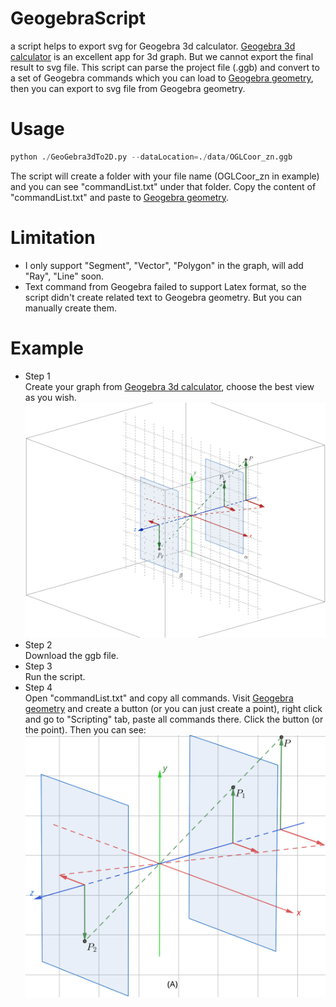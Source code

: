 # GeogebraScript

a script helps to export svg for Geogebra 3d calculator.
[Geogebra 3d calculator](https://www.geogebra.org/3d) is an excellent app for 3d graph. But we cannot export the final result to svg file. This script can parse the project file (.ggb) and convert to a set of Geogebra commands which you can load to [Geogebra geometry](https://www.geogebra.org/geometry), then you can export to svg file from Geogebra geometry.

# Usage
```python
python ./GeoGebra3dTo2D.py --dataLocation=./data/OGLCoor_zn.ggb
```
The script will create a folder with your file name (OGLCoor_zn in example) and you can see "commandList.txt" under that folder. Copy the content of "commandList.txt" and paste to [Geogebra geometry](https://www.geogebra.org/geometry).  

# Limitation
- I only support "Segment", "Vector", "Polygon" in the graph, will add "Ray", "Line" soon.  
- Text command from Geogebra failed to support Latex format, so the script didn't create related text to Geogebra geometry. But you can manually create them.

# Example
- Step 1  
Create your graph from [Geogebra 3d calculator](https://www.geogebra.org/3d), choose the best view as you wish.    
![](imgs/OGLCoor_zn.png "axis z negative")
- Step 2  
Download the ggb file.  
- Step 3  
Run the script.  
- Step 4  
Open "commandList.txt" and copy all commands. Visit [Geogebra geometry](https://www.geogebra.org/geometry) and create a button (or you can just create a point), right click and go to "Scripting" tab, paste all commands there. Click the button (or the point). Then you can see:  
![](imgs/OGLCoor_zn.svg "axis z negative")
